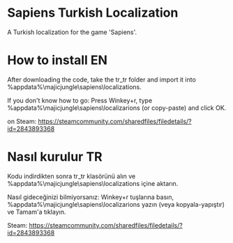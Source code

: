 # Sapiens Turkish Localization

A Turkish localization for the game 'Sapiens'.

# How to install EN

After downloading the code, take the tr_tr folder and import it into %appdata%\majicjungle\sapiens\localizations.

If you don't know how to go: Press Winkey+r, type %appdata%\majicjungle\sapiens\localizarions (or copy-paste) and click OK.

on Steam: https://steamcommunity.com/sharedfiles/filedetails/?id=2843893368

# Nasıl kurulur TR

Kodu indirdikten sonra tr_tr klasörünü alın ve %appdata%\majicjungle\sapiens\localizations içine aktarın.

Nasıl gideceğinizi bilmiyorsanız: Winkey+r tuşlarına basın, %appdata%\majicjungle\sapiens\localizarions yazın (veya kopyala-yapıştır) ve Tamam'a tıklayın.

Steam: https://steamcommunity.com/sharedfiles/filedetails/?id=2843893368
